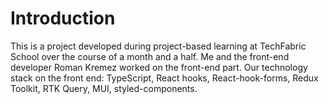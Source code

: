 # Introduction 
This is a project developed during project-based learning at TechFabric School over the course of a month and a half. Me and the front-end developer Roman Kremez worked on the front-end part. Our technology stack on the front end: TypeScript, React hooks, React-hook-forms, Redux Toolkit, RTK Query, MUI, styled-components.
